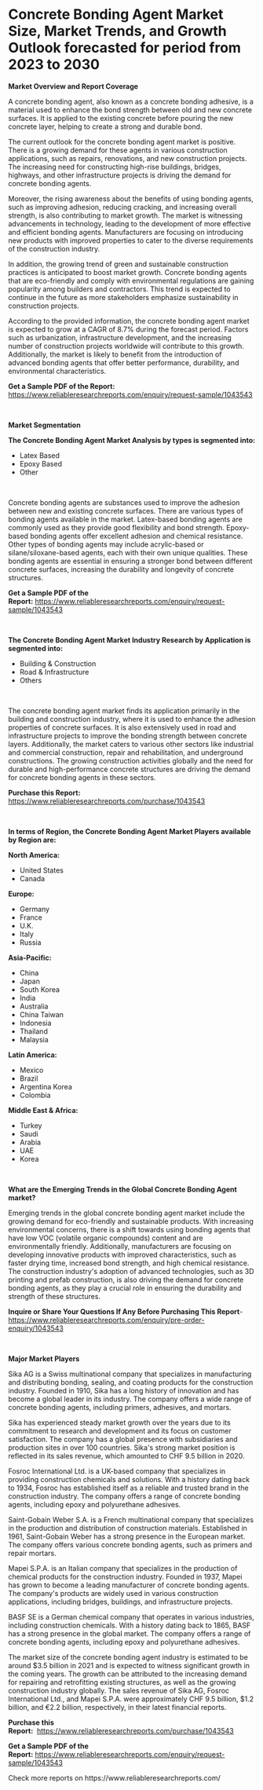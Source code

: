 <p><h1>Concrete Bonding Agent Market Size, Market Trends, and Growth Outlook forecasted for period from 2023 to 2030</h1></p><p><strong>Market Overview and Report Coverage</strong></p>
<p><p>A concrete bonding agent, also known as a concrete bonding adhesive, is a material used to enhance the bond strength between old and new concrete surfaces. It is applied to the existing concrete before pouring the new concrete layer, helping to create a strong and durable bond.</p><p>The current outlook for the concrete bonding agent market is positive. There is a growing demand for these agents in various construction applications, such as repairs, renovations, and new construction projects. The increasing need for constructing high-rise buildings, bridges, highways, and other infrastructure projects is driving the demand for concrete bonding agents.</p><p>Moreover, the rising awareness about the benefits of using bonding agents, such as improving adhesion, reducing cracking, and increasing overall strength, is also contributing to market growth. The market is witnessing advancements in technology, leading to the development of more effective and efficient bonding agents. Manufacturers are focusing on introducing new products with improved properties to cater to the diverse requirements of the construction industry.</p><p>In addition, the growing trend of green and sustainable construction practices is anticipated to boost market growth. Concrete bonding agents that are eco-friendly and comply with environmental regulations are gaining popularity among builders and contractors. This trend is expected to continue in the future as more stakeholders emphasize sustainability in construction projects.</p><p>According to the provided information, the concrete bonding agent market is expected to grow at a CAGR of 8.7% during the forecast period. Factors such as urbanization, infrastructure development, and the increasing number of construction projects worldwide will contribute to this growth. Additionally, the market is likely to benefit from the introduction of advanced bonding agents that offer better performance, durability, and environmental characteristics.</p></p>
<p><strong>Get a Sample PDF of the Report:</strong> <a href="https://www.reliableresearchreports.com/enquiry/request-sample/1043543">https://www.reliableresearchreports.com/enquiry/request-sample/1043543</a></p>
<p>&nbsp;</p>
<p><strong>Market Segmentation</strong></p>
<p><strong>The Concrete Bonding Agent Market Analysis by types is segmented into:</strong></p>
<p><ul><li>Latex Based</li><li>Epoxy Based</li><li>Other</li></ul></p>
<p>&nbsp;</p>
<p><p>Concrete bonding agents are substances used to improve the adhesion between new and existing concrete surfaces. There are various types of bonding agents available in the market. Latex-based bonding agents are commonly used as they provide good flexibility and bond strength. Epoxy-based bonding agents offer excellent adhesion and chemical resistance. Other types of bonding agents may include acrylic-based or silane/siloxane-based agents, each with their own unique qualities. These bonding agents are essential in ensuring a stronger bond between different concrete surfaces, increasing the durability and longevity of concrete structures.</p></p>
<p><strong>Get a Sample PDF of the Report:</strong>&nbsp;<a href="https://www.reliableresearchreports.com/enquiry/request-sample/1043543">https://www.reliableresearchreports.com/enquiry/request-sample/1043543</a></p>
<p>&nbsp;</p>
<p><strong>The Concrete Bonding Agent Market Industry Research by Application is segmented into:</strong></p>
<p><ul><li>Building & Construction</li><li>Road & Infrastructure</li><li>Others</li></ul></p>
<p>&nbsp;</p>
<p><p>The concrete bonding agent market finds its application primarily in the building and construction industry, where it is used to enhance the adhesion properties of concrete surfaces. It is also extensively used in road and infrastructure projects to improve the bonding strength between concrete layers. Additionally, the market caters to various other sectors like industrial and commercial construction, repair and rehabilitation, and underground constructions. The growing construction activities globally and the need for durable and high-performance concrete structures are driving the demand for concrete bonding agents in these sectors.</p></p>
<p><strong>Purchase this Report:</strong>&nbsp; <a href="https://www.reliableresearchreports.com/purchase/1043543">https://www.reliableresearchreports.com/purchase/1043543</a></p>
<p>&nbsp;</p>
<p><strong>In terms of Region, the Concrete Bonding Agent Market Players available by Region are:</strong></p>
<p>
    <p> <strong> North America: </strong>
        <ul>
            <li>United States</li>
            <li>Canada</li>
        </ul>
        </p> 
    <p> <strong> Europe: </strong>
        <ul>
            <li>Germany</li>
            <li>France</li>
            <li>U.K.</li>
            <li>Italy</li>
            <li>Russia</li>
        </ul>
        </p> 
    <p> <strong> Asia-Pacific: </strong>
        <ul>
            <li>China</li>
            <li>Japan</li>
            <li>South Korea</li>
            <li>India</li>
            <li>Australia</li>
            <li>China Taiwan</li>
            <li>Indonesia</li>
            <li>Thailand</li>
            <li>Malaysia</li>
        </ul>
        </p> 
    <p> <strong> Latin America: </strong>
        <ul>
            <li>Mexico</li>
            <li>Brazil</li>
            <li>Argentina Korea</li>
            <li>Colombia</li>
        </ul>
        </p> 
    <p> <strong> Middle East & Africa: </strong>
        <ul>
            <li>Turkey</li>
            <li>Saudi</li>
            <li>Arabia</li>
            <li>UAE</li>
            <li>Korea</li>
        </ul>
    </p>
    </p>
<p>&nbsp;</p>
<p><strong>What are the Emerging Trends in the Global Concrete Bonding Agent market?</strong></p>
<p><p>Emerging trends in the global concrete bonding agent market include the growing demand for eco-friendly and sustainable products. With increasing environmental concerns, there is a shift towards using bonding agents that have low VOC (volatile organic compounds) content and are environmentally friendly. Additionally, manufacturers are focusing on developing innovative products with improved characteristics, such as faster drying time, increased bond strength, and high chemical resistance. The construction industry's adoption of advanced technologies, such as 3D printing and prefab construction, is also driving the demand for concrete bonding agents, as they play a crucial role in ensuring the durability and strength of these structures.</p></p>
<p><strong>Inquire or Share Your Questions If Any Before Purchasing This Report</strong>- <a href="https://www.reliableresearchreports.com/enquiry/pre-order-enquiry/1043543">https://www.reliableresearchreports.com/enquiry/pre-order-enquiry/1043543</a></p>
<p>&nbsp;</p>
<p><strong>Major Market Players</strong></p>
<p><p>Sika AG is a Swiss multinational company that specializes in manufacturing and distributing bonding, sealing, and coating products for the construction industry. Founded in 1910, Sika has a long history of innovation and has become a global leader in its industry. The company offers a wide range of concrete bonding agents, including primers, adhesives, and mortars.</p><p>Sika has experienced steady market growth over the years due to its commitment to research and development and its focus on customer satisfaction. The company has a global presence with subsidiaries and production sites in over 100 countries. Sika's strong market position is reflected in its sales revenue, which amounted to CHF 9.5 billion in 2020.</p><p>Fosroc International Ltd. is a UK-based company that specializes in providing construction chemicals and solutions. With a history dating back to 1934, Fosroc has established itself as a reliable and trusted brand in the construction industry. The company offers a range of concrete bonding agents, including epoxy and polyurethane adhesives.</p><p>Saint-Gobain Weber S.A. is a French multinational company that specializes in the production and distribution of construction materials. Established in 1961, Saint-Gobain Weber has a strong presence in the European market. The company offers various concrete bonding agents, such as primers and repair mortars.</p><p>Mapei S.P.A. is an Italian company that specializes in the production of chemical products for the construction industry. Founded in 1937, Mapei has grown to become a leading manufacturer of concrete bonding agents. The company's products are widely used in various construction applications, including bridges, buildings, and infrastructure projects.</p><p>BASF SE is a German chemical company that operates in various industries, including construction chemicals. With a history dating back to 1865, BASF has a strong presence in the global market. The company offers a range of concrete bonding agents, including epoxy and polyurethane adhesives.</p><p>The market size of the concrete bonding agent industry is estimated to be around $3.5 billion in 2021 and is expected to witness significant growth in the coming years. The growth can be attributed to the increasing demand for repairing and retrofitting existing structures, as well as the growing construction industry globally. The sales revenue of Sika AG, Fosroc International Ltd., and Mapei S.P.A. were approximately CHF 9.5 billion, $1.2 billion, and €2.2 billion, respectively, in their latest financial reports.</p></p>
<p><strong>Purchase this Report:</strong>&nbsp;&nbsp;<a href="https://www.reliableresearchreports.com/purchase/1043543">https://www.reliableresearchreports.com/purchase/1043543</a></p>
<p></p>
<p><strong>Get a Sample PDF of the Report:</strong>&nbsp;<a href="https://www.reliableresearchreports.com/enquiry/request-sample/1043543">https://www.reliableresearchreports.com/enquiry/request-sample/1043543</a></p>
<p>Check more reports on https://www.reliableresearchreports.com/</p>